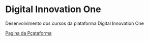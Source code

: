 # Digital Innovation One
Desenvolvimento dos cursos da plataforma Digital Innovation One

[Pagina da Pçataforma](https://web.digitalinnovation.one/home)

